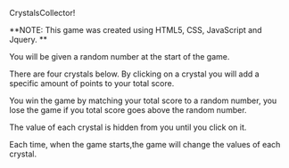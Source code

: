 CrystalsCollector!

**NOTE: This game was created using HTML5, CSS, JavaScript and Jquery. **

You will be given a random number at the start of the game.

There are four crystals below. By clicking on a crystal you will add a specific amount of points to your total score.

You win the game by matching your total score to a random number, you lose the game if you total score goes above the random number.

The value of each crystal is hidden from you until you click on it.

Each time, when the game starts,the game will change the values of each crystal.
